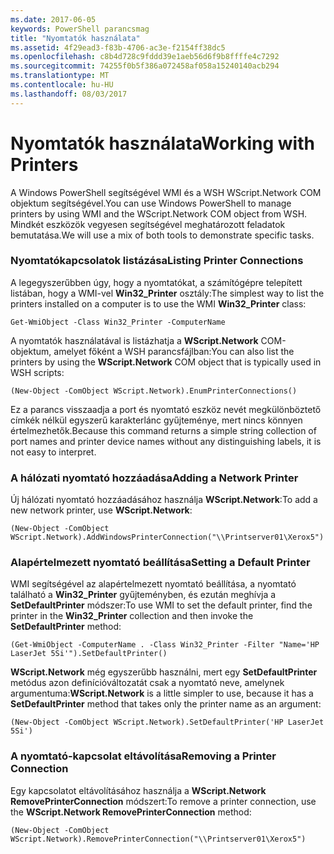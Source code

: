 ```yaml
---
ms.date: 2017-06-05
keywords: PowerShell parancsmag
title: "Nyomtatók használata"
ms.assetid: 4f29ead3-f83b-4706-ac3e-f2154ff38dc5
ms.openlocfilehash: c8b4d728c9fddd39e1aeb56d6f9b8ffffe4c7292
ms.sourcegitcommit: 74255f0b5f386a072458af058a15240140acb294
ms.translationtype: MT
ms.contentlocale: hu-HU
ms.lasthandoff: 08/03/2017
---
```

# <a name="working-with-printers"></a><span data-ttu-id="e24cb-103">Nyomtatók használata</span><span class="sxs-lookup"><span data-stu-id="e24cb-103">Working with Printers</span></span>
<span data-ttu-id="e24cb-104">A Windows PowerShell segítségével WMI és a WSH WScript.Network COM objektum segítségével.</span><span class="sxs-lookup"><span data-stu-id="e24cb-104">You can use Windows PowerShell to manage printers by using WMI and the WScript.Network COM object from WSH.</span></span> <span data-ttu-id="e24cb-105">Mindkét eszközök vegyesen segítségével meghatározott feladatok bemutatása.</span><span class="sxs-lookup"><span data-stu-id="e24cb-105">We will use a mix of both tools to demonstrate specific tasks.</span></span>

### <a name="listing-printer-connections"></a><span data-ttu-id="e24cb-106">Nyomtatókapcsolatok listázása</span><span class="sxs-lookup"><span data-stu-id="e24cb-106">Listing Printer Connections</span></span>
<span data-ttu-id="e24cb-107">A legegyszerűbben úgy, hogy a nyomtatókat, a számítógépre telepített listában, hogy a WMI-vel **Win32_Printer** osztály:</span><span class="sxs-lookup"><span data-stu-id="e24cb-107">The simplest way to list the printers installed on a computer is to use the WMI **Win32_Printer** class:</span></span>

```
Get-WmiObject -Class Win32_Printer -ComputerName
```

<span data-ttu-id="e24cb-108">A nyomtatók használatával is listázhatja a **WScript.Network** COM-objektum, amelyet főként a WSH parancsfájlban:</span><span class="sxs-lookup"><span data-stu-id="e24cb-108">You can also list the printers by using the **WScript.Network** COM object that is typically used in WSH scripts:</span></span>

```
(New-Object -ComObject WScript.Network).EnumPrinterConnections()
```

<span data-ttu-id="e24cb-109">Ez a parancs visszaadja a port és nyomtató eszköz nevét megkülönböztető címkék nélkül egyszerű karakterlánc gyűjteménye, mert nincs könnyen értelmezhetők.</span><span class="sxs-lookup"><span data-stu-id="e24cb-109">Because this command returns a simple string collection of port names and printer device names without any distinguishing labels, it is not easy to interpret.</span></span>

### <a name="adding-a-network-printer"></a><span data-ttu-id="e24cb-110">A hálózati nyomtató hozzáadása</span><span class="sxs-lookup"><span data-stu-id="e24cb-110">Adding a Network Printer</span></span>
<span data-ttu-id="e24cb-111">Új hálózati nyomtató hozzáadásához használja **WScript.Network**:</span><span class="sxs-lookup"><span data-stu-id="e24cb-111">To add a new network printer, use **WScript.Network**:</span></span>

```
(New-Object -ComObject WScript.Network).AddWindowsPrinterConnection("\\Printserver01\Xerox5")
```

### <a name="setting-a-default-printer"></a><span data-ttu-id="e24cb-112">Alapértelmezett nyomtató beállítása</span><span class="sxs-lookup"><span data-stu-id="e24cb-112">Setting a Default Printer</span></span>
<span data-ttu-id="e24cb-113">WMI segítségével az alapértelmezett nyomtató beállítása, a nyomtató található a **Win32_Printer** gyűjteményben, és ezután meghívja a **SetDefaultPrinter** módszer:</span><span class="sxs-lookup"><span data-stu-id="e24cb-113">To use WMI to set the default printer, find the printer in the **Win32_Printer** collection and then invoke the **SetDefaultPrinter** method:</span></span>

```
(Get-WmiObject -ComputerName . -Class Win32_Printer -Filter "Name='HP LaserJet 5Si'").SetDefaultPrinter()
```

<span data-ttu-id="e24cb-114">**WScript.Network** még egyszerűbb használni, mert egy **SetDefaultPrinter** metódus azon definícióváltozatát csak a nyomtató neve, amelynek argumentuma:</span><span class="sxs-lookup"><span data-stu-id="e24cb-114">**WScript.Network** is a little simpler to use, because it has a **SetDefaultPrinter** method that takes only the printer name as an argument:</span></span>

```
(New-Object -ComObject WScript.Network).SetDefaultPrinter('HP LaserJet 5Si')
```

### <a name="removing-a-printer-connection"></a><span data-ttu-id="e24cb-115">A nyomtató-kapcsolat eltávolítása</span><span class="sxs-lookup"><span data-stu-id="e24cb-115">Removing a Printer Connection</span></span>
<span data-ttu-id="e24cb-116">Egy kapcsolatot eltávolításához használja a **WScript.Network RemovePrinterConnection** módszert:</span><span class="sxs-lookup"><span data-stu-id="e24cb-116">To remove a printer connection, use the **WScript.Network RemovePrinterConnection** method:</span></span>

```
(New-Object -ComObject WScript.Network).RemovePrinterConnection("\\Printserver01\Xerox5")
```

